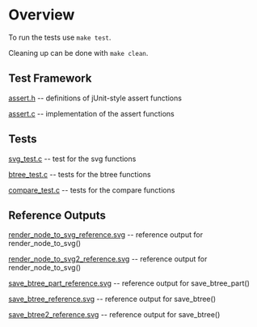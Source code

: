 # Overview

To run the tests use `make test`.

Cleaning up can be done with `make clean`.

## Test Framework

[assert.h](/test/assert.h) -- definitions of jUnit-style assert functions

[assert.c](/test/assert.c) -- implementation of the assert functions

## Tests

[svg_test.c](/test/svg_test.c) -- test for the svg functions

[btree_test.c](/test/btree_test.c) -- tests for the btree functions

[compare_test.c](/test/compare_test.c) -- tests for the compare functions

## Reference Outputs

[render_node_to_svg_reference.svg](/test/render_node_to_svg_reference.svg) -- reference output for render_node_to_svg()

[render_node_to_svg2_reference.svg](/test/render_node_to_svg2_reference.svg) -- reference output for render_node_to_svg()

[save_btree_part_reference.svg](/test/save_btree_part_reference.svg) -- reference output for save_btree_part()

[save_btree_reference.svg](/test/save_btree_reference.svg) -- reference output for save_btree()

[save_btree2_reference.svg](/test/save_btree2_reference.svg) -- reference output for save_btree()
